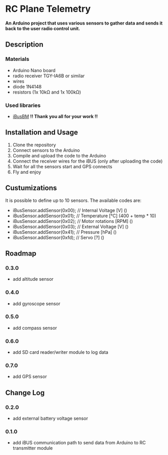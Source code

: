 # RC Plane Telemetry
**An Arduino project that uses various sensors to gather data and sends it back to the user radio control unit.**

## Description

### Materials
- Arduino Nano board
- radio receiver TGY-IA6B or similar
- wires
- diode 1N4148
- resistors (1x 10kΩ and 1x 100kΩ)

### Used libraries
- [iBusBM](https://github.com/bmellink/IBusBM/)
**!! Thank you all for your work !!**

## Installation and Usage
1. Clone the repository
2. Connect sensors to the Arduino
3. Compile and upload the code to the Arduino
4. Connect the receiver wires for the iBUS (only after uploading the code)
5. Wait for all the sensors start and GPS connects
6. Fly and enjoy

## Custumizations
It is possible to define up to 10 sensors. The available codes are:
* iBusSensor.addSensor(0x00); // Internal Voltage [V]   ()
* iBusSensor.addSensor(0x01); // Temperature      [°C]  (400 + temp * 10)
* iBusSensor.addSensor(0x02); // Motor rotations  [RPM] ()
* iBusSensor.addSensor(0x03); // External Voltage [V]   ()
* iBusSensor.addSensor(0x41); // Pressure         [hPa] ()
* iBusSensor.addSensor(0xfd); // Servo            [?]   ()

## Roadmap
### 0.3.0
- add altitude sensor

### 0.4.0
- add gyroscope sensor

### 0.5.0
- add compass sensor

### 0.6.0
- add SD card reader/writer module to log data

### 0.7.0
- add GPS sensor

## Change Log
### 0.2.0
- add external battery voltage sensor

### 0.1.0
- add iBUS communication path to send data from Arduino to RC transmitter module

